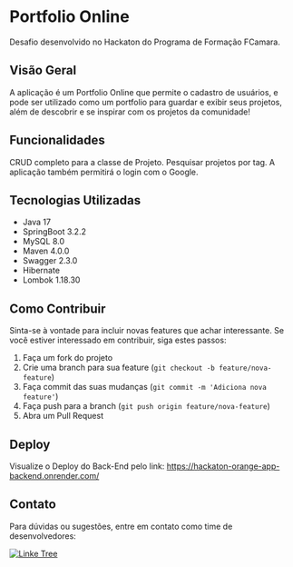 # Portfolio Online

Desafio desenvolvido no Hackaton do Programa de Formação FCamara.

## Visão Geral

A aplicação é um Portfolio Online que permite o cadastro de usuários, e pode ser utilizado como um portfolio para guardar e exibir seus projetos, além de descobrir e se inspirar com os projetos da comunidade!

## Funcionalidades
CRUD completo para a classe de Projeto.
Pesquisar projetos por tag.
A aplicação também permitirá o login com o Google.
  
## Tecnologias Utilizadas

- Java 17
- SpringBoot 3.2.2
- MySQL 8.0
- Maven 4.0.0
- Swagger 2.3.0
- Hibernate
- Lombok 1.18.30
  
## Como Contribuir

Sinta-se à vontade para incluir novas features que achar interessante. Se você estiver interessado em contribuir, siga estes passos:

1. Faça um fork do projeto
2. Crie uma branch para sua feature (`git checkout -b feature/nova-feature`)
3. Faça commit das suas mudanças (`git commit -m 'Adiciona nova feature'`)
4. Faça push para a branch (`git push origin feature/nova-feature`)
5. Abra um Pull Request

## Deploy
Visualize o Deploy do Back-End pelo link: https://hackaton-orange-app-backend.onrender.com/ <br>

## Contato

Para dúvidas ou sugestões, entre em contato como time de desenvolvedores: 

[![Linke Tree](https://img.shields.io/badge/LinkTree-Squad%2035-green)]([mailto:samaraalmeida379@gmail.com](https://linktr.ee/squad35.programaformacao.v5))

